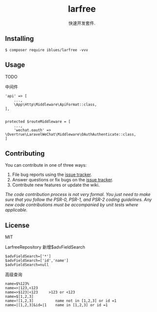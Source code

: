 <h1 align="center"> larfree </h1>

<p align="center"> 快速开发套件.</p>


## Installing

```shell
$ composer require iblues/larfree -vvv
```

## Usage

TODO

中间件

    'api' => [
        ...,
        \App\Http\Middleware\ApiFormat::class,
    ],
    
    
    protected $routeMiddleware = [
        ...,
        'wechat.oauth' => \Overtrue\LaravelWeChat\Middleware\OAuthAuthenticate::class,
    ]
## Contributing

You can contribute in one of three ways:

1. File bug reports using the [issue tracker](https://github.com/iblues/larfree/issues).
2. Answer questions or fix bugs on the [issue tracker](https://github.com/iblues/larfree/issues).
3. Contribute new features or update the wiki.

_The code contribution process is not very formal. You just need to make sure that you follow the PSR-0, PSR-1, and PSR-2 coding guidelines. Any new code contributions must be accompanied by unit tests where applicable._

## License

MIT


LarfreeRepository
新增$advFieldSearch

    $advFieldSearch=['*']
    $advFieldSearch=['id','name']
    $advFieldSearch=null


高级查询

    name=$%123%
    name=>|123,<123
    name=>$123|<123     >123 or <123
    name=$[1,2,3]
    name=![1,2,3]          name not in [1,2,3] or id =1 
    name=|[1,2,3]&id=|1    name in [1,2,3] or id =1 
    
